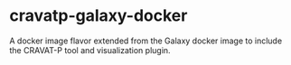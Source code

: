 # cravatp-galaxy-docker
A docker image flavor extended from the Galaxy docker image to include the CRAVAT-P tool and visualization plugin. 
